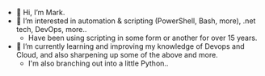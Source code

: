 - 👋 Hi, I’m Mark.
- 👀 I’m interested in automation & scripting (PowerShell, Bash, more), .net tech, DevOps, more..
  - Have been using scripting in some form or another for over 15 years.
- 🌱 I’m currently learning and improving my knowledge of Devops and Cloud, and also sharpening up some of the above and more.
  - I'm also branching out into a little Python..

<!---
- 💞️ I’m looking to collaborate on ...
- 📫 How to reach me ...
<!---
MarkE0/MarkE0 is a ✨ special ✨ repository because its `README.md` (this file) appears on your GitHub profile.
You can click the Preview link to take a look at your changes.
--->
